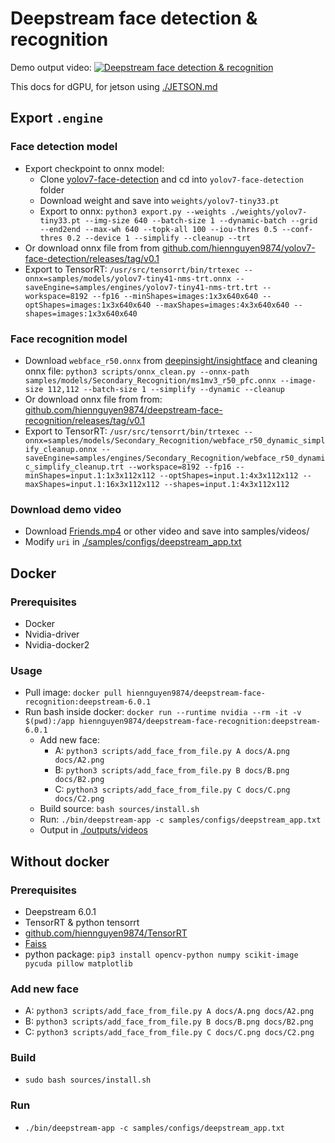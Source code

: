 # Deepstream face detection & recognition

Demo output video: [![Deepstream face detection & recognition](https://img.youtube.com/vi/eim-uTRNYtg/0.jpg)](https://www.youtube.com/watch?v=eim-uTRNYtg)

This docs for dGPU, for jetson using [./JETSON.md](./JETSON.md)

## Export `.engine`

### Face detection model

-   Export checkpoint to onnx model:
    -   Clone [yolov7-face-detection](https://github.com/hiennguyen9874/yolov7-face-detection/tree/using-landmark) and cd into `yolov7-face-detection` folder
    -   Download weight and save into `weights/yolov7-tiny33.pt`
    -   Export to onnx: `python3 export.py --weights ./weights/yolov7-tiny33.pt --img-size 640 --batch-size 1 --dynamic-batch --grid --end2end --max-wh 640 --topk-all 100 --iou-thres 0.5 --conf-thres 0.2 --device 1 --simplify --cleanup --trt`
-   Or download onnx file from from [github.com/hiennguyen9874/yolov7-face-detection/releases/tag/v0.1](https://github.com/hiennguyen9874/yolov7-face-detection/releases/tag/v0.1)
-   Export to TensorRT: `/usr/src/tensorrt/bin/trtexec --onnx=samples/models/yolov7-tiny41-nms-trt.onnx --saveEngine=samples/engines/yolov7-tiny41-nms-trt.trt --workspace=8192 --fp16 --minShapes=images:1x3x640x640 --optShapes=images:1x3x640x640 --maxShapes=images:4x3x640x640 --shapes=images:1x3x640x640`

### Face recognition model

-   Download `webface_r50.onnx` from [deepinsight/insightface](https://github.com/deepinsight/insightface/blob/master/model_zoo/README.md) and cleaning onnx file: `python3 scripts/onnx_clean.py --onnx-path samples/models/Secondary_Recognition/ms1mv3_r50_pfc.onnx --image-size 112,112 --batch-size 1 --simplify --dynamic --cleanup`
-   Or download onnx file from from: [github.com/hiennguyen9874/deepstream-face-recognition/releases/tag/v0.1](https://github.com/hiennguyen9874/deepstream-face-recognition/releases/tag/v0.1)
-   Export to TensorRT: `/usr/src/tensorrt/bin/trtexec --onnx=samples/models/Secondary_Recognition/webface_r50_dynamic_simplify_cleanup.onnx --saveEngine=samples/engines/Secondary_Recognition/webface_r50_dynamic_simplify_cleanup.trt --workspace=8192 --fp16 --minShapes=input.1:1x3x112x112 --optShapes=input.1:4x3x112x112 --maxShapes=input.1:16x3x112x112 --shapes=input.1:4x3x112x112`

### Download demo video

-   Download [Friends.mp4](https://github.com/hiennguyen9874/deepstream-face-recognition/releases/download/v0.1/Friends.mp4) or other video and save into samples/videos/
-   Modify `uri` in [./samples/configs/deepstream_app.txt](./samples/configs/deepstream_app.txt)

## Docker

### Prerequisites

-   Docker
-   Nvidia-driver
-   Nvidia-docker2

### Usage

-   Pull image: `docker pull hiennguyen9874/deepstream-face-recognition:deepstream-6.0.1`
-   Run bash inside docker: `docker run --runtime nvidia --rm -it -v $(pwd):/app hiennguyen9874/deepstream-face-recognition:deepstream-6.0.1`
    -   Add new face:
        -   A: `python3 scripts/add_face_from_file.py A docs/A.png docs/A2.png`
        -   B: `python3 scripts/add_face_from_file.py B docs/B.png docs/B2.png`
        -   C: `python3 scripts/add_face_from_file.py C docs/C.png docs/C2.png`
    -   Build source: `bash sources/install.sh`
    -   Run: `./bin/deepstream-app -c samples/configs/deepstream_app.txt`
    -   Output in [./outputs/videos](./outputs/videos/)

## Without docker

### Prerequisites

-   Deepstream 6.0.1
-   TensorRT & python tensorrt
-   [github.com/hiennguyen9874/TensorRT](https://github.com/hiennguyen9874/TensorRT)
-   [Faiss](./FAISS.md)
-   python package: `pip3 install opencv-python numpy scikit-image pycuda pillow matplotlib`

### Add new face

-   A: `python3 scripts/add_face_from_file.py A docs/A.png docs/A2.png`
-   B: `python3 scripts/add_face_from_file.py B docs/B.png docs/B2.png`
-   C: `python3 scripts/add_face_from_file.py C docs/C.png docs/C2.png`

### Build

-   `sudo bash sources/install.sh`

### Run

-   `./bin/deepstream-app -c samples/configs/deepstream_app.txt`
